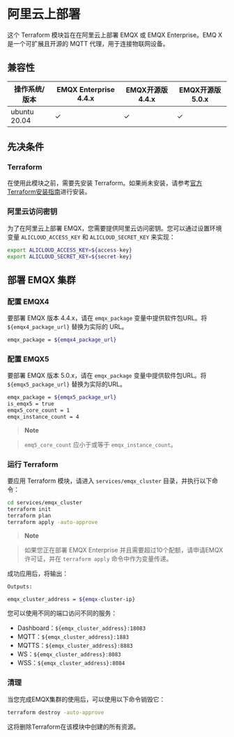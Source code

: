 # 阿里云上部署

这个 Terraform 模块旨在在阿里云上部署 EMQX 或 EMQX Enterprise。EMQ X是一个可扩展且开源的 MQTT 代理，用于连接物联网设备。

## 兼容性

| 操作系统/版本   | EMQX Enterprise 4.4.x | EMQX开源版 4.4.x | EMQX开源版 5.0.x |
| --------------- | --------------------- | ---------------- | ---------------- |
| ubuntu 20.04    | ✓                     | ✓                | ✓                |

## 先决条件

### Terraform

在使用此模块之前，需要先安装 Terraform。如果尚未安装，请参考[官方Terraform安装指南](https://www.alibabacloud.com/help/en/elastic-compute-service/latest/install-and-configure-terraform-on-your-computer)进行安装。

### 阿里云访问密钥

为了在阿里云上部署 EMQX，您需要提供阿里云访问密钥。您可以通过设置环境变量 `ALICLOUD_ACCESS_KEY` 和 `ALICLOUD_SECRET_KEY` 来实现：

```bash
export ALICLOUD_ACCESS_KEY=${access-key}
export ALICLOUD_SECRET_KEY=${secret-key}
```



## 部署 EMQX 集群

### 配置 EMQX4

要部署 EMQX 版本 4.4.x，请在 `emqx_package` 变量中提供软件包URL。将 `${emqx4_package_url}` 替换为实际的 URL。

```bash
emqx_package = ${emqx4_package_url}

```


### 配置 EMQX5

要部署 EMQX 版本 5.0.x，请在 `emqx_package` 变量中提供软件包URL。将 `${emqx5_package_url}` 替换为实际的URL。


```bash
emqx_package = ${emqx5_package_url}
is_emqx5 = true
emqx5_core_count = 1
emqx_instance_count = 4
```


> **Note**

> `emq5_core_count` 应小于或等于 `emqx_instance_count`。

### 运行 Terraform

要应用 Terraform 模块，请进入 `services/emqx_cluster` 目录，并执行以下命令：

```bash
cd services/emqx_cluster
terraform init
terraform plan
terraform apply -auto-approve
```


> **Note**

> 如果您正在部署 EMQX Enterprise 并且需要超过10个配额，请申请EMQX许可证，并在 `terraform apply` 命令中作为变量传递。

成功应用后，将输出：

```bash
Outputs:

emqx_cluster_address = ${emqx-cluster-ip}
```


您可以使用不同的端口访问不同的服务：

- Dashboard：`${emqx_cluster_address}:18083`
- MQTT：`${emqx_cluster_address}:1883`
- MQTTS：`${emqx_cluster_address}:8883`
- WS：`${emqx_cluster_address}:8083`
- WSS：`${emqx_cluster_address}:8084`

### 清理

当您完成EMQX集群的使用后，可以使用以下命令销毁它：

```bash
terraform destroy -auto-approve
```

这将删除Terraform在该模块中创建的所有资源。


